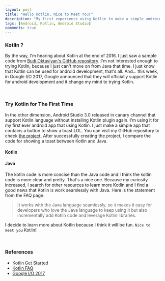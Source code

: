 ```yaml
---
layout: post
title: "Hello Kotlin, Nice to Meet You!"
description: "My first experience using Kotlin to make a simple android app"
tags: [Android, Kotlin, Android Studio]
comments: true
---
```


### Kotlin ?
By the way, I'm hearing about Kotlin at the end of 2016. I just saw a sample code from <a href="https://github.com/budioktaviyan/kotlin-android" target="_blank">Budi Oktaviyan's GitHub repository</a>. I'm not interested enough to trying Kotlin, because I just can't move on from Java that time. <!-- more --> I just know that Kotlin can be used for android development, that's all. And... this week, in Google I/O 2017, Google announced that they will officially support Kotlin for android development and it change my mind to trying Kotlin.

<br/>

### Try Kotlin for The First Time
In the other dimension, Android Studio 3.0 released in canary channel that support Kotlin language without installing Kotlin plugin again. I'm using it for my first ever android app that using Kotlin. I just make a simple app that contains a button to show a toast LOL. You can visit my GitHub repository to check <a href="https://github.com/firmannf/try-android-hello-kotlin" target="_blank">the project</a>. After successfully creating the project, I compare the code for showing a toast between Kotlin and Java.

#### Kotlin
<script src="https://gist.github.com/firmannf/fe78ed6eb0e75ad8023db78e194283c1.js"></script>

#### Java
<script src="https://gist.github.com/firmannf/4ea3799bdf32499fba249e1438339397.js"></script>

The kotlin code is more concise than the Java code and I think the kotlin code is more clear and pretty. That's a nice one. Because my curiosity increased, I search for other resources to learn more Kotlin and I find a good news that Kotlin is work seamlessly with Java. Here is the statement from the <a hred="https://developer.android.com/kotlin/faq.html" target="_blank">FAQ page</a>.

> It works with the Java language seamlessly, so it makes it easy for developers who love the Java language to keep using it but also incrementally add Kotlin code and leverage Kotlin libraries.

I decide to learn more about Kotlin because I think it will be fun. `Nice to meet you` Kotlin!

<br/>

### References

* <a href="https://developer.android.com/kotlin/get-started.html" target="_blank">Kotlin Get Started</a>
* <a href="https://developer.android.com/kotlin/faq.html" target="_blank">Kotlin FAQ</a>
* <a href="https://www.youtube.com/watch?v=Y2VF8tmLFHw" target="_blank">Google I/O 2017</a>
